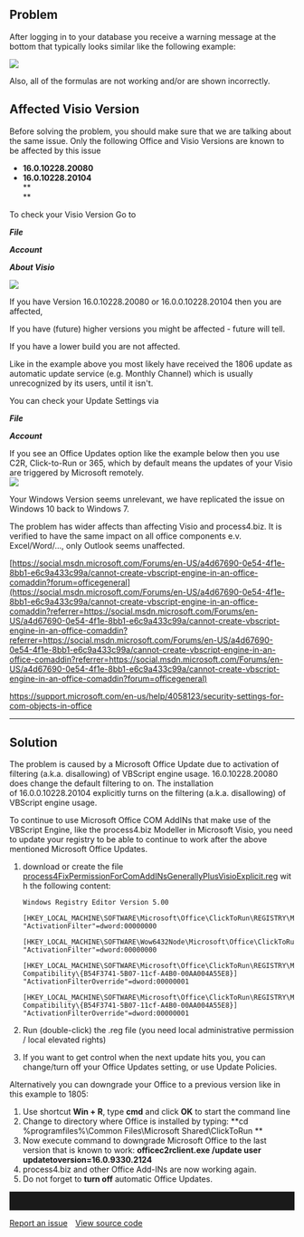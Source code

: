 ## Problem

After logging in to your database you receive a warning message at the
bottom that typically looks similar like the following example:

![](//images.ctfassets.net/utx1h0gfm1om/23cR2tWKIoKIWWY6iogYoc/1902437800f40e876be2041c60537029/329361.png)

Also, all of the formulas are not working and/or are shown incorrectly.

## Affected Visio Version

Before solving the problem, you should make sure that we are talking
about the same issue. Only the following Office and Visio Versions are
known to be affected by this issue  

-   **16.0.10228.20080**
-   **16.0.10228.20104**  
    **  
    **

To check your Visio Version Go to 

***File***

***Account***

***About Visio*** 

![](//images.ctfassets.net/utx1h0gfm1om/47UCwnsKZyqKOsMKk0kQey/66420d1df5c468b9d339d92fa443b9a0/329211.png)

If you have Version 16.0.10228.20080 or 16.0.0.10228.20104 then you are
affected,

If you have (future) higher versions you might be affected - future will
tell.

If you have a lower build you are not affected.

Like in the example above you most likely have received the 1806 update
as automatic update service (e.g. Monthly Channel) which is usually
unrecognized by its users, until it isn't.

You can check your Update Settings via

***File***

***Account***

If you see an Office Updates option like the example below then you use
C2R, Click-to-Run or 365, which by default means the updates of your
Visio are triggered by Microsoft remotely.  
***![](//images.ctfassets.net/utx1h0gfm1om/1LHSUyaZC0K4SGUQkYEUoA/2f072d990b10bfc0929c7527acd4e9fe/329212.png)***

Your Windows Version seems unrelevant, we have replicated the issue on
Windows 10 back to Windows 7.

The problem has wider affects than affecting Visio and process4.biz. It
is verified to have the same impact on all office components e.v.
Excel/Word/..., only Outlook seems unaffected. 

[https://social.msdn.microsoft.com/Forums/en-US/a4d67690-0e54-4f1e-8bb1-e6c9a433c99a/cannot-create-vbscript-engine-in-an-office-comaddin?forum=officegeneral](https://social.msdn.microsoft.com/Forums/en-US/a4d67690-0e54-4f1e-8bb1-e6c9a433c99a/cannot-create-vbscript-engine-in-an-office-comaddin?referrer=https://social.msdn.microsoft.com/Forums/en-US/a4d67690-0e54-4f1e-8bb1-e6c9a433c99a/cannot-create-vbscript-engine-in-an-office-comaddin?referrer=https://social.msdn.microsoft.com/Forums/en-US/a4d67690-0e54-4f1e-8bb1-e6c9a433c99a/cannot-create-vbscript-engine-in-an-office-comaddin?referrer=https://social.msdn.microsoft.com/Forums/en-US/a4d67690-0e54-4f1e-8bb1-e6c9a433c99a/cannot-create-vbscript-engine-in-an-office-comaddin?forum=officegeneral)

<https://support.microsoft.com/en-us/help/4058123/security-settings-for-com-objects-in-office>

***

## **Solution**

The problem is caused by a Microsoft Office Update due to activation of
filtering (a.k.a. disallowing) of VBScript engine
usage. 16.0.10228.20080 does change the default filtering to on. The
installation of 16.0.0.10228.20104 explicitly turns on the
filtering (a.k.a. disallowing) of VBScript engine usage.

To continue to use Microsoft Office COM AddINs that make use of the
VBScript Engine, like the process4.biz Modeller in Microsoft Visio, you
need to update your registry to be able to continue to work after the
above mentioned Microsoft Office Updates. 

1.  download or create the file
    [process4FixPermissionForComAddINsGenerallyPlusVisioExplicit.reg](https://help.process4.biz/process4FixPermissionForComAddINsGenerallyPlusVisioExplicit.reg) with the following content:  

        Windows Registry Editor Version 5.00

        [HKEY_LOCAL_MACHINE\SOFTWARE\Microsoft\Office\ClickToRun\REGISTRY\MACHINE\Software\Microsoft\Office\16.0\Visio\Security]
        "ActivationFilter"=dword:00000000

        [HKEY_LOCAL_MACHINE\SOFTWARE\Wow6432Node\Microsoft\Office\ClickToRun\REGISTRY\MACHINE\Software\Microsoft\Office\16.0\Visio\Security]
        "ActivationFilter"=dword:00000000

        [HKEY_LOCAL_MACHINE\SOFTWARE\Microsoft\Office\ClickToRun\REGISTRY\MACHINE\Software\Microsoft\Office\16.0\Common\COM Compatibility\{B54F3741-5B07-11cf-A4B0-00AA004A55E8}]
        "ActivationFilterOverride"=dword:00000001

        [HKEY_LOCAL_MACHINE\SOFTWARE\Microsoft\Office\ClickToRun\REGISTRY\MACHINE\Software\Wow6432Node\Microsoft\Office\16.0\Common\COM Compatibility\{B54F3741-5B07-11cf-A4B0-00AA004A55E8}]
        "ActivationFilterOverride"=dword:00000001

2.  Run (double-click) the .reg file (you need local administrative
    permission / local elevated rights)
3.  If you want to get control when the next update hits you, you can
    change/turn off your Office Updates setting, or use Update
    Policies.  

Alternatively you can downgrade your Office to a previous version like
in this example to 1805:

1.  Use shortcut **Win + R**, type **cmd** and click **OK** to start the
    command line
2.  Change to directory where Office is installed by typing: **cd
    %programfiles%\\Common Files\\Microsoft Shared\\ClickToRun **
3.  Now execute command to downgrade Microsoft Office to the last
    version that is known to work: **officec2rclient.exe /update user
    updatetoversion=16.0.9330.2124**
4.  process4.biz and other Office Add-INs are now working again. 
5.  Do not forget to **turn off** automatic Office Updates.  

<hr style="padding-top:2rem" />
<a href="https://github.com/process4/docs/issues" target="_blank" class="bgw btn btn-primary btn-lg shadow-sm">Report an issue</a>
<a href="https://github.com/process4/docs" target="_blank" class="bgw btn btn-primary btn-lg shadow-sm" style="margin-left:10px;">View source code</a>